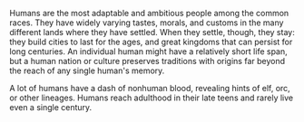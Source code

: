 Humans are the most adaptable and ambitious people
among the common races. They have widely varying
tastes, morals, and customs in the many different lands
where they have settled. When they settle, though,
they stay: they build cities to last for the ages, and
great kingdoms that can persist for long centuries. An
individual human might have a relatively short life span,
but a human nation or culture preserves traditions
with origins far beyond the reach of any single human's
memory.

A lot of humans have a dash of nonhuman blood, revealing hints of 
elf, orc, or other lineages. Humans reach adulthood in their
late teens and rarely live even a single century. 

